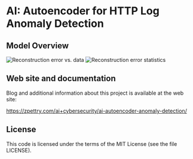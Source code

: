 AI: Autoencoder for HTTP Log Anomaly Detection
=======================================

Model Overview
-----------

![Reconstruction error vs. data](https://www.zpettry.com/assets/reconstruction_error_graph.JPG)
![Reconstruction error statistics](https://www.zpettry.com/assets/reconstruction_error_stat.JPG)

Web site and documentation
--------------------------

Blog and additional information about this project is available at the web site:

  https://zpettry.com/ai+cybersecurity/ai-autoencoder-anomaly-detection/

License
-------

This code is licensed under the terms of the MIT License (see the file
LICENSE).
